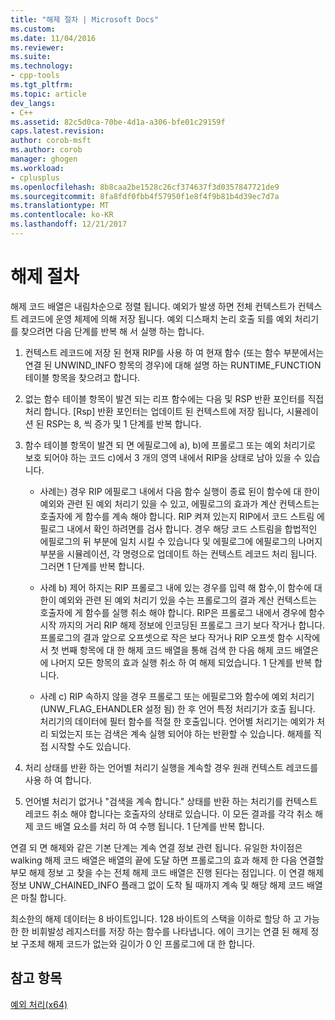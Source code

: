 ```yaml
---
title: "해제 절차 | Microsoft Docs"
ms.custom: 
ms.date: 11/04/2016
ms.reviewer: 
ms.suite: 
ms.technology:
- cpp-tools
ms.tgt_pltfrm: 
ms.topic: article
dev_langs:
- C++
ms.assetid: 82c5d0ca-70be-4d1a-a306-bfe01c29159f
caps.latest.revision: 
author: corob-msft
ms.author: corob
manager: ghogen
ms.workload:
- cplusplus
ms.openlocfilehash: 8b8caa2be1528c26cf374637f3d0357847721de9
ms.sourcegitcommit: 8fa8fdf0fbb4f57950f1e8f4f9b81b4d39ec7d7a
ms.translationtype: MT
ms.contentlocale: ko-KR
ms.lasthandoff: 12/21/2017
---
```

# <a name="unwind-procedure"></a>해제 절차
해제 코드 배열은 내림차순으로 정렬 됩니다. 예외가 발생 하면 전체 컨텍스트가 컨텍스트 레코드에 운영 체제에 의해 저장 됩니다. 예외 디스패치 논리 호출 되를 예외 처리기를 찾으려면 다음 단계를 반복 해 서 실행 하는 합니다.  
  
1.  컨텍스트 레코드에 저장 된 현재 RIP를 사용 하 여 현재 함수 (또는 함수 부분에서는 연결 된 UNWIND_INFO 항목의 경우)에 대해 설명 하는 RUNTIME_FUNCTION 테이블 항목을 찾으려고 합니다.  
  
2.  없는 함수 테이블 항목이 발견 되는 리프 함수에는 다음 및 RSP 반환 포인터를 직접 처리 합니다. [Rsp] 반환 포인터는 업데이트 된 컨텍스트에 저장 됩니다, 시뮬레이션 된 RSP는 8, 씩 증가 및 1 단계를 반복 합니다.  
  
3.  함수 테이블 항목이 발견 되 면 에필로그에 a), b)에 프롤로그 또는 예외 처리기로 보호 되어야 하는 코드 c)에서 3 개의 영역 내에서 RIP을 상태로 남아 있을 수 있습니다.  
  
    -   사례는) 경우 RIP 에필로그 내에서 다음 함수 실행이 종료 된이 함수에 대 한이 예외와 관련 된 예외 처리기 있을 수 있고, 에필로그의 효과가 계산 컨텍스트는 호출자에 게 함수를 계속 해야 합니다. RIP 켜져 있는지 RIP에서 코드 스트림 에필로그 내에서 확인 하려면를 검사 합니다. 경우 해당 코드 스트림을 합법적인 에필로그의 뒤 부분에 일치 시킬 수 있습니다 및 에필로그에 에필로그의 나머지 부분을 시뮬레이션, 각 명령으로 업데이트 하는 컨텍스트 레코드 처리 됩니다. 그러면 1 단계를 반복 합니다.  
  
    -   사례 b) 제어 하지는 RIP 프롤로그 내에 있는 경우를 입력 해 함수,이 함수에 대 한이 예외와 관련 된 예외 처리기 있을 수는 프롤로그의 결과 계산 컨텍스트는 호출자에 게 함수를 실행 취소 해야 합니다. RIP은 프롤로그 내에서 경우에 함수 시작 까지의 거리 RIP 해제 정보에 인코딩된 프롤로그 크기 보다 작거나 합니다. 프롤로그의 결과 앞으로 오프셋으로 작은 보다 작거나 RIP 오프셋 함수 시작에서 첫 번째 항목에 대 한 해제 코드 배열을 통해 검색 한 다음 해제 코드 배열은에 나머지 모든 항목의 효과 실행 취소 하 여 해제 되었습니다. 1 단계를 반복 합니다.  
  
    -   사례 c) RIP 속하지 않을 경우 프롤로그 또는 에필로그와 함수에 예외 처리기 (UNW_FLAG_EHANDLER 설정 됨) 한 후 언어 특정 처리기가 호출 됩니다. 처리기의 데이터에 필터 함수를 적절 한 호출입니다. 언어별 처리기는 예외가 처리 되었는지 또는 검색은 계속 실행 되어야 하는 반환할 수 있습니다. 해제를 직접 시작할 수도 있습니다.  
  
4.  처리 상태를 반환 하는 언어별 처리기 실행을 계속할 경우 원래 컨텍스트 레코드를 사용 하 여 합니다.  
  
5.  언어별 처리기 없거나 "검색을 계속 합니다." 상태를 반환 하는 처리기를 컨텍스트 레코드 취소 해야 합니다는 호출자의 상태로 있습니다. 이 모든 결과를 각각 취소 해제 코드 배열 요소를 처리 하 여 수행 됩니다. 1 단계를 반복 합니다.  
  
 연결 되 면 해제와 같은 기본 단계는 계속 연결 정보 관련 됩니다. 유일한 차이점은 walking 해제 코드 배열은 배열의 끝에 도달 하면 프롤로그의 효과 해제 한 다음 연결할 부모 해제 정보 고 찾을 수는 전체 해제 코드 배열은 진행 된다는 점입니다. 이 연결 해제 정보 UNW_CHAINED_INFO 플래그 없이 도착 될 때까지 계속 및 해당 해제 코드 배열은 마칠 합니다.  
  
 최소한의 해제 데이터는 8 바이트입니다. 128 바이트의 스택을 이하로 할당 하 고 가능한 한 비휘발성 레지스터를 저장 하는 함수를 나타냅니다. 에이 크기는 연결 된 해제 정보 구조체 해제 코드가 없는와 길이가 0 인 프롤로그에 대 한 합니다.  
  
## <a name="see-also"></a>참고 항목  
 [예외 처리(x64)](../build/exception-handling-x64.md)